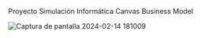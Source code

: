 Proyecto Simulación Informática 
Canvas Business Model

![Captura de pantalla 2024-02-14 181009](https://github.com/gabe-cloud/Generador-Texto-IA/assets/109767094/53552119-129c-4934-87b2-2cfc2ff7708d)
